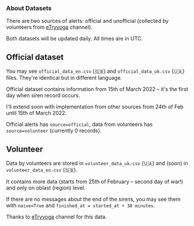 ### About Datasets

There are two sources of alerts: official
and unofficial (collected by volunteers from [eTryvoga](https://app.etryvoga.com) channel).

Both datasets will be updated daily. All times are in UTC.

## Official dataset

You may see `official_data_en.csv` (🇬🇧) and `official_data_uk.csv` (🇺🇦) files.
They're identical but in different language.

Official dataset contains information from 15th of March 2022 – it's the first day when siren record occurs.

I'll extend soon with implementation from other sources from 24th of Feb until 15th of March 2022.

Official alerts has `source=official`, data from volunteers has `source=volunteer` (currently 0 records).

## Volunteer

Data by volunteers are stored in `volunteer_data_uk.csv` (🇺🇦) and (soon) in `volunteer_data_en.csv` (🇬🇧).

It contains more data (starts from 25th of February – second day of war!) and only on oblast (region) level.

If there are no messages about the end of the sirens,
you may see them with `naive=True` and `finished_at = started_at + 30 minutes`.

Thanks to [eTryvoga](https://app.etryvoga.com) channel for this data.
